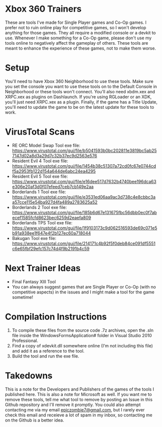 # Xbox 360 Trainers
These are tools I've made for Single Player games and Co-Op games. I prefer not to ruin online play for competitive games, so I won't develop anything for those games. They all require a modified console or a devkit to use.
Whenever I make something for a Co-Op game, please don't use my tools online to negatively affect the gameplay of others. These tools are meant to enhance the experience of these games, not to make them worse.

# Setup
You'll need to have Xbox 360 Neighborhood to use these tools. Make sure you set the console you want to use these tools on to the Default Console in Neighborhood or these tools won't connect.
You'll also need xbdm.xex and XRPC.xex as plugins on Dashlaunch. If you're using RGLoader or an XDK, you'll just need XRPC.xex as a plugin. Finally, if the game has a Title Update, you'll need to update the game to be on the latest update for these tools to work.

# VirusTotal Scans
* RE ORC Model Swap Tool exe file:
https://www.virustotal.com/gui/file/b5041593b0bc202811e3819bc5ab257147d02a8d3a29d7c32b37ec9d2563e576
* Resident Evil 4 Tool exe file: https://www.virustotal.com/gui/file/1454b38c51307a72cd0fc67e0744cdf5a2953fb122d154a644de6abc24ea4295
* Resident Evil 5 Tool exe file: https://www.virustotal.com/gui/file/e16dee517d7632b4740bee196dca63e306e20af3d0f07efeed7ceb7cb149e2aa
* Borderlands 1 Tool exe file: https://www.virustotal.com/gui/file/e3531ed06aa9ac3d738c4e8cbbc3aa57cce115e54ba927d4fa489a2783625a52
* Borderlands 2 Tool exe file: https://www.virustotal.com/gui/file/185b6d67e131675fbc56dbb0ec0f7abecef1585fcfd8623bec6259d2eaefa809
* Borderlands TPS Tool exe file: https://www.virustotal.com/gui/file/1f9103173c9d062516593de69c071e5b91a938ee1f647e4f2b127ec60a718044
* Bakugan Tool exe file: https://www.virustotal.com/gui/file/214171c4b92f5f0deb84ce091df5551c6e65fbf29efc157c74d4f9b2191b4c59

# Next Trainer Ideas
* Final Fantasy XIII Tool
* You can always suggest games that are Single Player or Co-Op (with no competitive aspects) in the issues and I might make a tool for the game sometime!

# Compilation Instructions
1) To compile these files from the source code .7z archives, open the .sln file inside the WindowsFormsApplication# folder in Visual Studio 2010 Professional.
2) Find a copy of xdevkit.dll somewhere online (I'm not including this file) and add it as a reference to the tool.
3) Build the tool and run the exe file.

# Takedowns
This is a note for the Developers and Publishers of the games of the tools I published here. This is also a note for Microsoft as well. If you want me to remove these tools, tell me what tool to remove by posting an Issue in this Github repository and I'll remove it promptly. You could also attempt contacting me via my email epiczombie7@gmail.com, but I rarely ever check this email and receieve a lot of spam in my inbox, so contacting me on the Github is a better idea.
